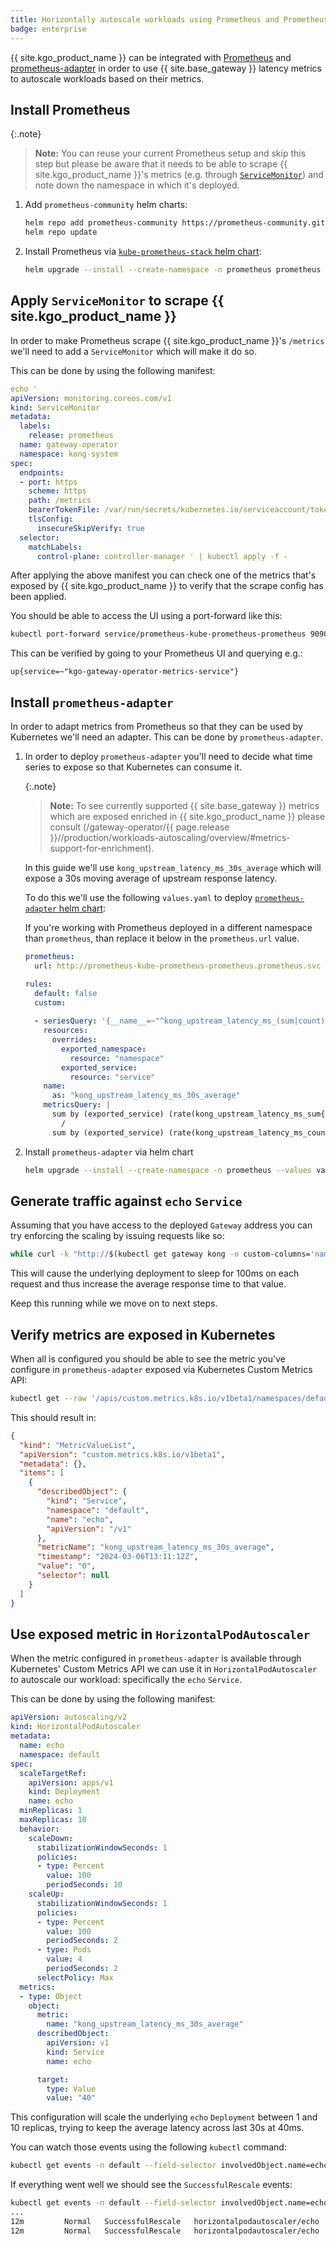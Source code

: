 ```yaml
---
title: Horizontally autoscale workloads using Prometheus and Prometheus adapter
badge: enterprise
---
```


{{ site.kgo_product_name }} can be integrated with [Prometheus](https://prometheus.io/)
and [prometheus-adapter](https://github.com/kubernetes-sigs/prometheus-adapter)
in order to use {{ site.base_gateway }} latency metrics to autoscale workloads
based on their metrics.

## Install Prometheus

{:.note}
> **Note:** You can reuse your current Prometheus setup and skip this step
> but please be aware that it needs to be able to scrape {{ site.kgo_product_name }}'s metrics
> (e.g. through [`ServiceMonitor`][service_monitor]) and note down the namespace
> in which it's deployed.

[service_monitor]: https://github.com/prometheus-operator/prometheus-operator/blob/release-0.53/Documentation/api.md#servicemonitor

1. Add `prometheus-community` helm charts:

   ```bash
   helm repo add prometheus-community https://prometheus-community.github.io/helm-charts
   helm repo update
   ```

1. Install Prometheus via [`kube-prometheus-stack` helm chart](https://artifacthub.io/packages/helm/prometheus-community/kube-prometheus-stack):

   ```bash
   helm upgrade --install --create-namespace -n prometheus prometheus prometheus-community/kube-prometheus-stack
   ```

## Apply `ServiceMonitor` to scrape {{ site.kgo_product_name }}

In order to make Prometheus scrape {{ site.kgo_product_name }}'s `/metrics` we'll need to add a `ServiceMonitor` which will
make it do so.

This can be done by using the following manifest:

```yaml
echo '
apiVersion: monitoring.coreos.com/v1
kind: ServiceMonitor
metadata:
  labels:
    release: prometheus
  name: gateway-operator
  namespace: kong-system
spec:
  endpoints:
  - port: https
    scheme: https
    path: /metrics
    bearerTokenFile: /var/run/secrets/kubernetes.io/serviceaccount/token
    tlsConfig:
      insecureSkipVerify: true
  selector:
    matchLabels:
      control-plane: controller-manager ' | kubectl apply -f -
```

After applying the above manifest you can check one of the metrics that's exposed by {{ site.kgo_product_name }}
to verify that the scrape config has been applied.

You should be able to access the UI using a port-forward like this:

```bash
kubectl port-forward service/prometheus-kube-prometheus-prometheus 9090:9090 -n prometheus
```

This can be verified by going to your Prometheus UI and querying e.g.:

```
up{service=~"kgo-gateway-operator-metrics-service"}
```

## Install `prometheus-adapter`

In order to adapt metrics from Prometheus so that they can be used by Kubernetes we'll need an adapter.
This can be done by `prometheus-adapter`.

1. In order to deploy `prometheus-adapter` you'll need to decide what time series to expose so that Kubernetes can consume it.

   {:.note}
   > **Note:** To see currently supported {{ site.base_gateway }} metrics which are exposed enriched in {{ site.kgo_product_name }}
   > please consult (/gateway-operator/{{ page.release }}//production/workloads-autoscaling/overview/#metrics-support-for-enrichment).

   In this guide we'll use `kong_upstream_latency_ms_30s_average` which will expose a 30s moving average of upstream response latency.

   To do this we'll use the following `values.yaml` to deploy [`prometheus-adapter` helm chart][prom-adapter-chart]:

   [prom-adapter-chart]: https://artifacthub.io/packages/helm/prometheus-community/prometheus-adapter

   If you're working with Prometheus deployed in a different namespace than `prometheus`, than replace it below in the `prometheus.url` value.

   ```yaml
   prometheus:
     url: http://prometheus-kube-prometheus-prometheus.prometheus.svc

   rules:
     default: false
     custom:
       
     - seriesQuery: '{__name__=~"^kong_upstream_latency_ms_(sum|count)",kubernetes_namespace!="",kubernetes_name!="",kubernetes_kind!=""}'
       resources:
         overrides:
           exported_namespace:
             resource: "namespace"
           exported_service:
             resource: "service"
       name:
         as: "kong_upstream_latency_ms_30s_average"
       metricsQuery: |
         sum by (exported_service) (rate(kong_upstream_latency_ms_sum{<<.LabelMatchers>>}[30s:5s]))
           /
         sum by (exported_service) (rate(kong_upstream_latency_ms_count{<<.LabelMatchers>>}[30s:5s]))
   ```

1. Install `prometheus-adapter` via helm chart

   ```bash
   helm upgrade --install --create-namespace -n prometheus --values values.yaml prometheus-adapter prometheus-community/prometheus-adapter
   ```

## Generate traffic against `echo` `Service`

Assuming that you have access to the deployed `Gateway` address you can try enforcing the scaling by issuing requests like so:

```bash
while curl -k "http://$(kubectl get gateway kong -o custom-columns='name:.status.addresses[0].value' --no-headers -n default)/echo/shell?cmd=sleep%200.1" ; do sleep 1; done
```

This will cause the underlying deployment to sleep for 100ms on each request and thus increase the average response time to that value.

Keep this running while we move on to next steps.

## Verify metrics are exposed in Kubernetes

When all is configured you should be able to see the metric you've configure in `prometheus-adapter` exposed via Kubernetes Custom Metrics API:

```bash
kubectl get --raw '/apis/custom.metrics.k8s.io/v1beta1/namespaces/default/services/echo/kong_upstream_latency_ms_30s_average' | jq
```

This should result in:

```json
{
  "kind": "MetricValueList",
  "apiVersion": "custom.metrics.k8s.io/v1beta1",
  "metadata": {},
  "items": [
    {
      "describedObject": {
        "kind": "Service",
        "namespace": "default",
        "name": "echo",
        "apiVersion": "/v1"
      },
      "metricName": "kong_upstream_latency_ms_30s_average",
      "timestamp": "2024-03-06T13:11:12Z",
      "value": "0",
      "selector": null
    }
  ]
}
```

## Use exposed metric in `HorizontalPodAutoscaler`

When the metric configured in `prometheus-adapter` is available through Kubernetes' Custom Metrics API
we can use it in `HorizontalPodAutoscaler` to autoscale our workload: specifically the `echo` `Service`.

This can be done by using the following manifest:

```yaml
apiVersion: autoscaling/v2
kind: HorizontalPodAutoscaler
metadata:
  name: echo
  namespace: default
spec:
  scaleTargetRef:
    apiVersion: apps/v1
    kind: Deployment
    name: echo
  minReplicas: 1
  maxReplicas: 10
  behavior:
    scaleDown:
      stabilizationWindowSeconds: 1
      policies:
      - type: Percent
        value: 100
        periodSeconds: 10
    scaleUp:
      stabilizationWindowSeconds: 1
      policies:
      - type: Percent
        value: 100
        periodSeconds: 2
      - type: Pods
        value: 4
        periodSeconds: 2
      selectPolicy: Max
  metrics:
  - type: Object
    object:
      metric:
        name: "kong_upstream_latency_ms_30s_average"
      describedObject:
        apiVersion: v1
        kind: Service
        name: echo

      target:
        type: Value
        value: "40"
```

This configuration will scale the underlying `echo` `Deployment` between 1 and 10 replicas, trying to keep the average latency
across last 30s at 40ms.

You can watch those events using the following `kubectl` command:

```bash
kubectl get events -n default --field-selector involvedObject.name=echo --field-selector involvedObject.kind=HorizontalPodAutoscaler -w
```

If everything went well we should see the `SuccessfulRescale` events:

```bash
kubectl get events -n default --field-selector involvedObject.name=echo --field-selector involvedObject.kind=HorizontalPodAutoscaler -w
...
12m         Normal   SuccessfulRescale   horizontalpodautoscaler/echo   New size: 5; reason: Service metric kong_upstream_latency_ms_30s_average above target
12m         Normal   SuccessfulRescale   horizontalpodautoscaler/echo   New size: 10; reason: Service metric kong_upstream_latency_ms_30s_average above target
```

